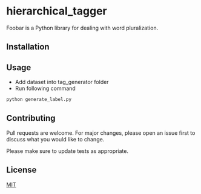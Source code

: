 # hierarchical_tagger
Foobar is a Python library for dealing with word pluralization.

## Installation

## Usage
- Add dataset into tag_generator folder
- Run following command
```sh
python generate_label.py
```

## Contributing
Pull requests are welcome. For major changes, please open an issue first to discuss what you would like to change.

Please make sure to update tests as appropriate.

## License
[MIT](https://choosealicense.com/licenses/mit/)